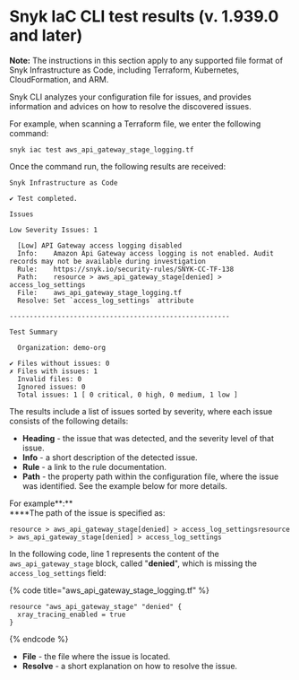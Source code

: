# Snyk IaC CLI test results (v. 1.939.0 and later)

**Note:** The instructions in this section apply to any supported file format of Snyk Infrastructure as Code, including Terraform, Kubernetes, CloudFormation, and ARM.

Snyk CLI analyzes your configuration file for issues, and provides information and advices on how to resolve the discovered issues.

For example, when scanning a Terraform file, we enter the following command:

```
snyk iac test aws_api_gateway_stage_logging.tf
```

Once the command run, the following results are received:

```
Snyk Infrastructure as Code

✔ Test completed.

Issues

Low Severity Issues: 1

  [Low] API Gateway access logging disabled
  Info:    Amazon Api Gateway access logging is not enabled. Audit records may not be available during investigation
  Rule:    https://snyk.io/security-rules/SNYK-CC-TF-138
  Path:    resource > aws_api_gateway_stage[denied] > access_log_settings
  File:    aws_api_gateway_stage_logging.tf
  Resolve: Set `access_log_settings` attribute

-------------------------------------------------------

Test Summary

  Organization: demo-org

✔ Files without issues: 0
✗ Files with issues: 1
  Invalid files: 0
  Ignored issues: 0
  Total issues: 1 [ 0 critical, 0 high, 0 medium, 1 low ]
```

The results include a list of issues sorted by severity, where each issue consists of the following details:

* **Heading** - the issue that was detected, and the severity level of that issue.
* **Info** - a short description of the detected issue.
* **Rule** - a link to the rule documentation.
* **Path** - the property path within the configuration file, where the issue was identified. See the example below for more details.

For example\*\*:\*\*\
\*\*\*\*The path of the issue is specified as:

```
resource > aws_api_gateway_stage[denied] > access_log_settingsresource > aws_api_gateway_stage[denied] > access_log_settings
```

In the following code, line 1 represents the content of the `aws_api_gateway_stage` block, called "**denied**", which is missing the `access_log_settings` field:

{% code title="aws_api_gateway_stage_logging.tf" %}
```
resource "aws_api_gateway_stage" "denied" {
  xray_tracing_enabled = true
}
```
{% endcode %}

* **File** - the file where the issue is located.
* **Resolve** - a short explanation on how to resolve the issue.

